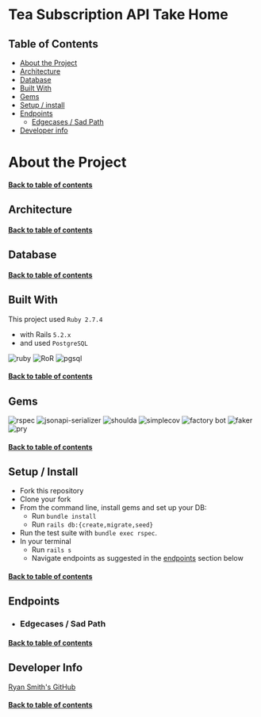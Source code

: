 # Tea Subscription API Take Home

## Table of Contents
- [About the Project](#about-the-project)
- [Architecture](#architecture)
- [Database](#database)
- [Built With](#built-with)
- [Gems](#gems)
- [Setup / install](#setup--install)
- [Endpoints](#endpoints)
  - [Edgecases / Sad Path](#edgecases--sad-path)
- [Developer info](#developer-info)

# About the Project

#### [Back to table of contents](#table-of-contents)
## Architecture

#### [Back to table of contents](#table-of-contents)
## Database
#### [Back to table of contents](#table-of-contents)
## Built With
This project used `Ruby 2.7.4`

- with Rails `5.2.x`
- and used `PostgreSQL`

![ruby](https://img.shields.io/badge/Ruby-CC342D?style=for-the-badge&logo=ruby&logoColor=white)
![RoR](https://img.shields.io/badge/Ruby_on_Rails-CC0000?style=for-the-badge&logo=ruby-on-rails&logoColor=white)
![pgsql](https://img.shields.io/badge/PostgreSQL-316192?style=for-the-badge&logo=postgresql&logoColor=white)
#### [Back to table of contents](#table-of-contents)
## Gems
![rspec](https://img.shields.io/gem/v/rspec-rails?label=rspec&style=flat-square)
![jsonapi-serializer](https://img.shields.io/badge/jsonapi--serializer-v%202.2.0-green)
![shoulda](https://img.shields.io/gem/v/shoulda-matchers?label=shoulda-matchers&style=flat-square)
![simplecov](https://img.shields.io/gem/v/simplecov?label=simplecov&style=flat-square)
![factory bot](https://img.shields.io/gem/v/factory_bot_rails?color=blue&label=factory_bot_rails)
![faker](https://img.shields.io/gem/v/faker?color=blue&label=faker)
![pry](https://img.shields.io/gem/v/pry?color=blue&label=pry)
#### [Back to table of contents](#table-of-contents)
## Setup / Install
- Fork this repository
- Clone your fork
- From the command line, install gems and set up your DB:
  - Run `bundle install`
  - Run `rails db:{create,migrate,seed}`
- Run the test suite with `bundle exec rspec`.
- In your terminal
  - Run `rails s`
  - Navigate endpoints as suggested in the [endpoints](#endpoints) section below
#### [Back to table of contents](#table-of-contents)

## Endpoints

  - ### Edgecases / Sad Path
  #### [Back to table of contents](#table-of-contents)

## Developer Info

[Ryan Smith's GitHub](https://github.com/RyanChrisSmith)
#### [Back to table of contents](#table-of-contents)
